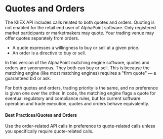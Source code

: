 # Quotes and Orders

The KIIEX API includes calls related to both quotes and orders. Quoting is not enabled for the retail end user of AlphaPoint software. Only registered market participants or marketmakers may quote. Your trading venue may offer quotes separately from orders.

* A quote expresses a willingness to buy or sell at a given price.
* An order is a directive to buy or sell.

In this version of the AlphaPoint matching engine software, quotes and orders are synonymous. They both can buy or sell. This is because the matching engine (like most matching engines) requires a "firm quote" — a guaranteed bid or ask.

For both quotes and orders, trading priority is the same, and no preference is given one over the other. In code, the matching engine flags a quote for eventual regulatory and compliance rules, but for current software operation and trade execution, quotes and orders behave equivalently.

#### Best Practices/Quotes and Orders <a href="#best-practices-quotes-and-orders" id="best-practices-quotes-and-orders"></a>

Use the order-related API calls in preference to quote-related calls unless you specifically require quote-related calls.
